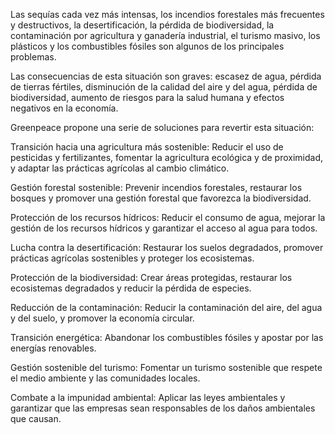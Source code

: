 
Las sequías cada vez más intensas, los incendios forestales más frecuentes y destructivos, la desertificación, la pérdida de biodiversidad, la contaminación por agricultura y ganadería industrial, el turismo masivo, los plásticos y los combustibles fósiles son algunos de los principales problemas.

Las consecuencias de esta situación son graves: escasez de agua, pérdida de tierras fértiles, disminución de la calidad del aire y del agua, pérdida de biodiversidad, aumento de riesgos para la salud humana y efectos negativos en la economía.

Greenpeace propone una serie de soluciones para revertir esta situación:

Transición hacia una agricultura más sostenible: Reducir el uso de pesticidas y fertilizantes, fomentar la agricultura ecológica y de proximidad, y adaptar las prácticas agrícolas al cambio climático.

Gestión forestal sostenible: Prevenir incendios forestales, restaurar los bosques y promover una gestión forestal que favorezca la biodiversidad.

Protección de los recursos hídricos: Reducir el consumo de agua, mejorar la gestión de los recursos hídricos y garantizar el acceso al agua para todos.

Lucha contra la desertificación: Restaurar los suelos degradados, promover prácticas agrícolas sostenibles y proteger los ecosistemas.

Protección de la biodiversidad: Crear áreas protegidas, restaurar los ecosistemas degradados y reducir la pérdida de especies.

Reducción de la contaminación: Reducir la contaminación del aire, del agua y del suelo, y promover la economía circular.

Transición energética: Abandonar los combustibles fósiles y apostar por las energías renovables.

Gestión sostenible del turismo: Fomentar un turismo sostenible que respete el medio ambiente y las comunidades locales.

Combate a la impunidad ambiental: Aplicar las leyes ambientales y garantizar que las empresas sean responsables de los daños ambientales que causan.
